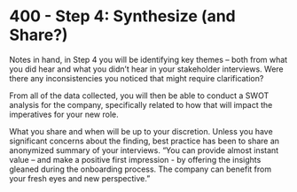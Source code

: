 # 400 - Step 4: Synthesize (and Share?)

Notes in hand, in Step 4 you will be identifying key themes – both from what you did hear and what you didn’t hear in your stakeholder interviews. Were there any inconsistencies you noticed that might require clarification?

From all of the data collected, you will then be able to conduct a SWOT analysis for the company, specifically related to how that will impact the imperatives for your new role.

What you share and when will be up to your discretion. Unless you have significant concerns about the finding, best practice has been to share an anonymized summary of your interviews. “You can provide almost instant value – and make a positive first impression - by offering the insights gleaned during the onboarding process. The company can benefit from your fresh eyes and new perspective.”

